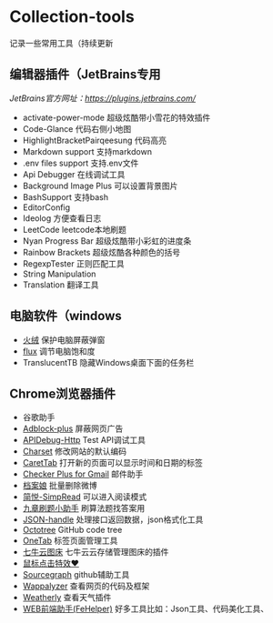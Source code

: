 # Collection-tools
记录一些常用工具（持续更新

## 编辑器插件（JetBrains专用
_JetBrains官方网址：https://plugins.jetbrains.com/_

- activate-power-mode 超级炫酷带小雪花的特效插件
- Code-Glance 代码右侧小地图
- HighlightBracketPairqeesung 代码高亮
- Markdown support 支持markdown
- .env files support 支持.env文件
- Api Debugger 在线调试工具
- Background Image Plus 可以设置背景图片
- BashSupport 支持bash
- EditorConfig 
- Ideolog 方便查看日志
- LeetCode leetcode本地刷题
- Nyan Progress Bar 超级炫酷带小彩虹的进度条
- Rainbow Brackets 超级炫酷各种颜色的括号
- RegexpTester 正则匹配工具
- String Manipulation 
- Translation 翻译工具


## 电脑软件（windows
- [火绒](https://www.huorong.cn/)  保护电脑屏蔽弹窗
- [flux](https://justgetflux.com/)  调节电脑饱和度
- TranslucentTB  隐藏Windows桌面下面的任务栏


## Chrome浏览器插件
- 谷歌助手
- [Adblock-plus](https://chrome.google.com/webstore/detail/adblock-plus-free-ad-bloc/cfhdojbkjhnklbpkdaibdccddilifddb)  屏蔽网页广告
- [APIDebug-Http](https://chrome.google.com/webstore/detail/apidebug-http-test/ieoejemkppmjcdfbnfphhpbfmallhfnc) Test  API调试工具
- [Charset](https://github.com/jinliming2/Chrome-Charset)  修改网站的默认编码
- [CaretTab](https://chrome.google.com/webstore/detail/carettab-new-tab-clock-an/cojpndognjdcakkimaloeealehpkljna)  打开新的页面可以显示时间和日期的标签
- [Checker Plus for Gmail](https://chrome.google.com/webstore/detail/checker-plus-for-gmail/oeopbcgkkoapgobdbedcemjljbihmemj)  邮件助手
- [档案娘](https://chrome.google.com/webstore/detail/%E6%A1%A3%E6%A1%88%E5%A8%98%E5%8A%A9%E6%89%8B/abfopppplogcojgdcfhhffngkabbhifm)  批量删除微博
- [简悦-SimpRead](https://chrome.google.com/webstore/detail/simpread-reader-view/ijllcpnolfcooahcekpamkbidhejabll) 可以进入阅读模式
- [九章刷题小助手](https://www.jiuzhang.com/) 刷算法题找答案用
- [JSON-handle](https://chrome.google.com/webstore/detail/json-handle/iahnhfdhidomcpggpaimmmahffihkfnj)  处理接口返回数据，json格式化工具
- [Octotree](https://chrome.google.com/webstore/detail/octotree/bkhaagjahfmjljalopjnoealnfndnagc)  GitHub code tree
- [OneTab](https://chrome.google.com/webstore/detail/onetab/chphlpgkkbolifaimnlloiipkdnihall)  标签页面管理工具
- [七牛云图床](https://chrome.google.com/webstore/detail/%E4%B8%83%E7%89%9B%E4%BA%91%E5%9B%BE%E5%BA%8A/fmpbbmjlniogoldpglopponaibclkjdg)  七牛云云存储管理图床的插件
- [鼠标点击特效❤](https://chrome.google.com/webstore/detail/mouse-click-effects-%E0%B9%91%E2%80%A2%CC%81-%E2%88%80/ljoolhajdkmjfneghpfiofogllcninii) 
- [Sourcegraph](https://chrome.google.com/webstore/detail/sourcegraph/dgjhfomjieaadpoljlnidmbgkdffpack)  github辅助工具
- [Wappalyzer](https://chrome.google.com/webstore/detail/wappalyzer/gppongmhjkpfnbhagpmjfkannfbllamg)  查看网页的代码及框架
- [Weatherly](https://chrome.google.com/webstore/detail/weatherly/heifjnlfhcndklgdnbjkailkipkfgkpm)  查看天气插件
- [WEB前端助手(FeHelper)](https://chrome.google.com/webstore/detail/web%E5%89%8D%E7%AB%AF%E5%8A%A9%E6%89%8Bfehelper/pkgccpejnmalmdinmhkkfafefagiiiad)  好多工具比如：Json工具、代码美化工具、
